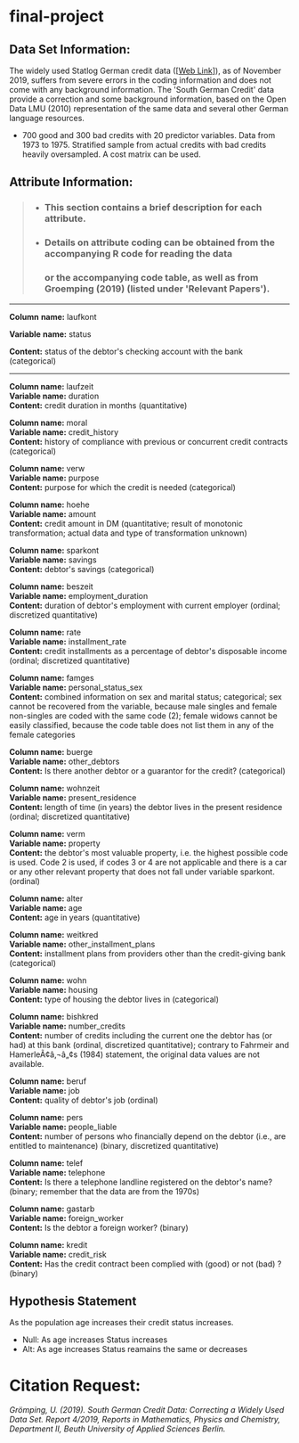 # final-project

## Data Set Information:

The widely used Statlog German credit data ([[Web Link](https://archive.ics.uci.edu/ml/datasets/South+German+Credit+%28UPDATE%29)]), as of November 2019, suffers from severe errors in the coding information and does not come with any background information. The 'South German Credit' data provide a correction and some background information, based on the Open Data LMU (2010) representation of the same data and several other German language resources.

- 700 good and 300 bad credits with 20 predictor variables. Data from 1973 to 1975. Stratified sample from actual credits with bad credits heavily oversampled. A cost matrix can be used.

## Attribute Information:

> - ### This section contains a brief description for each  attribute.
> 
> - ### Details on attribute coding can be obtained from the accompanying R code for reading the data
>   ### or the accompanying code table, as well as from Groemping (2019) (listed under 'Relevant Papers'). 


___


**Column** **name:** laufkont

**Variable** **name:** status

**Content:** status of the debtor's checking account with the bank (categorical)
___

**Column name:** laufzeit   
**Variable name:** duration   
**Content:** credit duration in months (quantitative)

**Column name:** moral   
**Variable name:** credit_history   
**Content:** history of compliance with previous or concurrent credit contracts (categorical)

**Column name:** verw   
**Variable name:** purpose   
**Content:** purpose for which the credit is needed (categorical)

**Column name:** hoehe   
**Variable name:** amount   
**Content:** credit amount in DM (quantitative; result of monotonic transformation; actual data and type of
transformation unknown)

**Column name:** sparkont   
**Variable name:** savings   
**Content:** debtor's savings (categorical)

**Column name:** beszeit   
**Variable name:** employment_duration   
**Content:** duration of debtor's employment with current employer (ordinal; discretized quantitative)

**Column name:** rate   
**Variable name:** installment_rate   
**Content:** credit installments as a percentage of debtor's disposable income (ordinal; discretized quantitative)

**Column name:** famges   
**Variable name:** personal_status_sex   
**Content:** combined information on sex and marital status; categorical; sex cannot be recovered from the
variable, because male singles and female non-singles are coded with the same code (2); female widows cannot
be easily classified, because the code table does not list them in any of the female categories

**Column name:** buerge     
**Variable name:** other_debtors      
**Content:** Is there another debtor or a guarantor for the credit? (categorical)
   
**Column name:** wohnzeit   
**Variable name:** present_residence   
**Content:** length of time (in years) the debtor lives in the present residence (ordinal; discretized quantitative)

**Column name:** verm   
**Variable name:** property   
**Content:** the debtor's most valuable property, i.e. the highest possible code is used. Code 2 is used, if codes 3
or 4 are not applicable and there is a car or any other relevant property that does not fall under variable
sparkont. (ordinal)

**Column name:** alter   
**Variable name:** age   
**Content:** age in years (quantitative)

**Column name:** weitkred   
**Variable name:** other_installment_plans   
**Content:** installment plans from providers other than the credit-giving bank (categorical)

**Column name:** wohn   
**Variable name:** housing   
**Content:** type of housing the debtor lives in (categorical)

**Column name:** bishkred   
**Variable name:** number_credits   
**Content:** number of credits including the current one the debtor has (or had) at this bank (ordinal, discretized
quantitative); contrary to Fahrmeir and HamerleÃ¢â‚¬â„¢s (1984) statement, the original data values are not available.

**Column name:** beruf   
**Variable name:** job   
**Content:** quality of debtor's job (ordinal)

**Column name:** pers   
**Variable name:** people_liable   
**Content:** number of persons who financially depend on the debtor (i.e., are entitled to maintenance) (binary,
discretized quantitative)

**Column name:** telef   
**Variable name:** telephone   
**Content:** Is there a telephone landline registered on the debtor's name? (binary; remember that the data are
from the 1970s)

**Column name:** gastarb   
**Variable name:** foreign_worker   
**Content:** Is the debtor a foreign worker? (binary)

**Column name:** kredit   
**Variable name:** credit_risk   
**Content:** Has the credit contract been complied with (good) or not (bad) ? (binary)

## Hypothesis Statement

As the population age increases their credit status increases.
 - Null: As age increases Status increases
 - Alt: As age increases Status reamains the same or decreases











# Citation Request:

*Grömping, U. (2019). South German Credit Data: Correcting a Widely Used Data Set. Report 4/2019, Reports in Mathematics, Physics and Chemistry, Department II, Beuth University of Applied Sciences Berlin.*